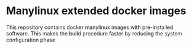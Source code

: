 # Manylinux extended docker images
This repository contains docker manylinux images with pre-installed software. This makes the build procedure faster by reducing the system configuration phase
